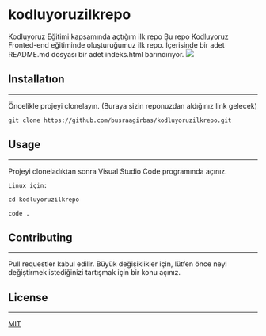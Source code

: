 # kodluyoruzilkrepo
Kodluyoruz Eğitimi kapsamında açtığım ilk repo
Bu repo [Kodluyoruz](https://kodluyoruz.org/) Fronted-end eğitiminde oluşturuğumuz ilk repo. İçerisinde bir adet README.md dosyası bir adet indeks.html barındırıyor.
![](https://miro.medium.com/v2/resize:fit:2400/2*TZeK0kyHTRHVv3gUi8BtQg.png)

## Installatıon
-------------
Öncelikle projeyi clonelayın. (Buraya sizin reponuzdan aldığınız link gelecek)
```
git clone https://github.com/busraagirbas/kodluyoruzilkrepo.git
```

## Usage
-------------
Projeyi cloneladıktan sonra Visual Studio Code programında açınız.
```
Linux için:

cd kodluyoruzilkrepo

code .
```

## Contributing
----------------
Pull requestler kabul edilir. Büyük değişiklikler için, lütfen önce neyi değiştirmek istediğinizi tartışmak için bir konu açınız.

## License
----------------------
[MIT](https://choosealicense.com)